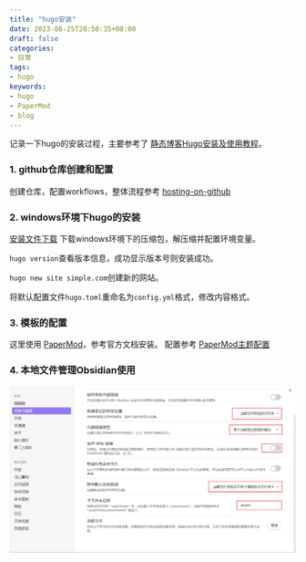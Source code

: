 ```yaml
---
title: "hugo安装"
date: 2023-06-25T20:50:35+08:00
draft: false
categories:
- 日常
tags:
- hugo
keywords:
- hugo
- PaperMod
- blog
---
```

记录一下hugo的安装过程，主要参考了 [静态博客Hugo安装及使用教程](https://aixin.me/post/how-to-hugo/)。  

### 1. github仓库创建和配置

创建仓库，配置workflows，整体流程参考 [hosting-on-github](https://gohugo.io/hosting-and-deployment/hosting-on-github/)


### 2. windows环境下hugo的安装  

[安装文件下载](https://github.com/gohugoio/hugo) 下载windows环境下的压缩包，解压缩并配置环境变量。  

`hugo version`查看版本信息，成功显示版本号则安装成功。

`hugo new site simple.com`创建新的网站。

将默认配置文件`hugo.toml`重命名为`config.yml`格式，修改内容格式。

### 3. 模板的配置  

这里使用 [PaperMod](https://themes.gohugo.io/themes/hugo-papermod/)，参考官方文档安装。
配置参考 [PaperMod主题配置](https://shaohanyun.top/posts/env/blog_build2/#%e8%87%aa%e5%ae%9a%e4%b9%89%e5%a4%b4%e9%83%a8)

### 4. 本地文件管理Obsidian使用  
![](assets/Obsidian-file-setting.png)